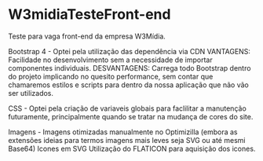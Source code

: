 # W3midiaTesteFront-end
Teste para vaga front-end da empresa W3Mídia. 

Bootstrap 4 - Optei pela utilização das dependência via CDN 
                VANTAGENS: Facilidade no desenvolvimento sem a necessidade de importar componentes individuais.
                DESVANTAGENS: Carrega todo Bootstrap dentro do projeto implicando no quesito performance, sem contar que chamaremos estilos e scripts para 
                              dentro da nossa aplicação que não vão ser utilizados.


CSS - Optei pela criação de variaveis globais para faclilitar a manutenção futuramente, principalmente quando se tratar na mudança de cores do site.


Imagens - Imagens otimizadas manualmente no Optimizilla (embora as extensões ideias para termos imagens mais leves seja SVG ou até mesmi Base64)
          Icones em SVG
          Utilização do FLATICON para aquisição dos icones. 
